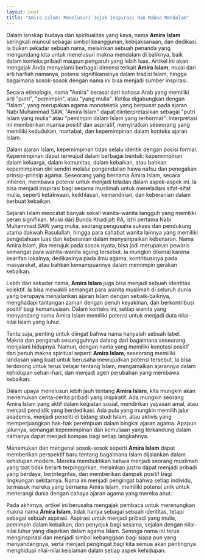 ```yaml
---
layout: post
title: "Amira Islam: Menelusuri Jejak Inspirasi dan Makna Mendalam"
---
```


Dalam lanskap budaya dan spiritualitas yang kaya, nama **Amira Islam** seringkali muncul sebagai simbol keanggunan, kebijaksanaan, dan dedikasi. Ia bukan sekadar sebuah nama, melainkan sebuah penanda yang mengundang kita untuk menelusuri makna mendalam di baliknya, baik dalam konteks pribadi maupun pengaruh yang lebih luas. Artikel ini akan mengajak Anda menyelami berbagai dimensi terkait **Amira Islam**, mulai dari arti harfiah namanya, potensi signifikansinya dalam tradisi Islam, hingga bagaimana sosok-sosok dengan nama ini bisa menjadi sumber inspirasi.

Secara etimologis, nama "Amira" berasal dari bahasa Arab yang memiliki arti "putri", "pemimpin", atau "yang mulia". Ketika digabungkan dengan "Islam", yang merupakan agama monoteistik yang berpusat pada ajaran Nabi Muhammad SAW, "Amira Islam" dapat diinterpretasikan sebagai "putri Islam yang mulia" atau "pemimpin dalam Islam yang terhormat". Interpretasi ini memberikan nuansa positif dan aspiratif, menyiratkan seseorang yang memiliki kedudukan, martabat, dan kepemimpinan dalam konteks ajaran Islam.

Dalam ajaran Islam, kepemimpinan tidak selalu identik dengan posisi formal. Kepemimpinan dapat terwujud dalam berbagai bentuk: kepemimpinan dalam keluarga, dalam komunitas, dalam kebaikan, atau bahkan kepemimpinan diri sendiri melalui pengendalian hawa nafsu dan penegakan prinsip-prinsip agama. Seseorang yang bernama Amira Islam, secara inheren, membawa potensi untuk menjadi teladan dalam aspek-aspek ini. Ia bisa menjadi inspirasi bagi sesama muslimah untuk meneladani sifat-sifat mulia, seperti ketakwaan, keikhlasan, kemandirian, dan keberanian dalam berbuat kebaikan.

Sejarah Islam mencatat banyak sekali wanita-wanita tangguh yang memiliki peran signifikan. Mulai dari Bunda Khadijah RA, istri pertama Nabi Muhammad SAW yang mulia, seorang pengusaha sukses dan pendukung utama dakwah Rasulullah, hingga para sahabat wanita lainnya yang memiliki pengetahuan luas dan keberanian dalam menyampaikan kebenaran. Nama Amira Islam, jika merujuk pada sosok nyata, bisa jadi merupakan pewaris semangat para wanita-wanita agung tersebut. Ia mungkin dikenal karena kearifan lokalnya, dedikasinya pada ilmu agama, kontribusinya pada masyarakat, atau bahkan kemampuannya dalam memimpin gerakan kebaikan.

Lebih dari sekadar nama, **Amira Islam** juga bisa menjadi sebuah identitas kolektif. Ia bisa mewakili semangat para wanita muslimah di seluruh dunia yang berupaya menjalankan ajaran Islam dengan sebaik-baiknya, menghadapi tantangan zaman dengan penuh keyakinan, dan berkontribusi positif bagi kemanusiaan. Dalam konteks ini, setiap wanita yang menyandang nama Amira Islam memiliki potensi untuk menjadi duta nilai-nilai Islam yang luhur.

Tentu saja, penting untuk diingat bahwa nama hanyalah sebuah label. Makna dan pengaruh sesungguhnya datang dari bagaimana seseorang menjalani hidupnya. Namun, dengan nama yang memiliki konotasi positif dan penuh makna spiritual seperti **Amira Islam**, seseorang memiliki landasan yang kuat untuk berusaha mewujudkan potensi tersebut. Ia bisa terdorong untuk terus belajar tentang Islam, mengamalkan ajarannya dalam kehidupan sehari-hari, dan menjadi agen perubahan yang membawa kebaikan.

Dalam upaya menelusuri lebih jauh tentang **Amira Islam**, kita mungkin akan menemukan cerita-cerita pribadi yang inspiratif. Ada mungkin seorang Amira Islam yang aktif dalam kegiatan sosial, mendirikan yayasan amal, atau menjadi pendidik yang berdedikasi. Ada pula yang mungkin memilih jalur akademis, menjadi peneliti di bidang studi Islam, atau aktivis yang memperjuangkan hak-hak perempuan dalam bingkai ajaran agama. Apapun jalurnya, semangat kepemimpinan dan kemuliaan yang terkandung dalam namanya dapat menjadi kompas bagi setiap langkahnya.

Menemukan dan mengenal sosok-sosok seperti **Amira Islam** dapat memberikan perspektif baru tentang bagaimana Islam dijalankan dalam kehidupan modern. Mereka membuktikan bahwa menjadi seorang muslimah yang taat tidak berarti terpinggirkan, melainkan justru dapat menjadi pribadi yang berdaya, berintegritas, dan memberikan dampak positif bagi lingkungan sekitarnya. Nama ini menjadi pengingat bahwa setiap individu, termasuk mereka yang bernama Amira Islam, memiliki potensi unik untuk menerangi dunia dengan cahaya ajaran agama yang mereka anut.

Pada akhirnya, artikel ini berusaha mengajak pembaca untuk merenungkan makna nama **Amira Islam**, tidak hanya sebagai sebuah identitas, tetapi sebagai sebuah aspirasi. Aspirasi untuk menjadi pribadi yang mulia, pemimpin dalam kebaikan, dan penyejuk bagi sesama, sejalan dengan nilai-nilai luhur yang diajarkan dalam agama Islam. Semoga nama ini terus menginspirasi dan menjadi simbol kebanggaan bagi siapa pun yang menyandangnya, serta menjadi pengingat bagi kita semua akan pentingnya menghidupi nilai-nilai keislaman dalam setiap aspek kehidupan.
